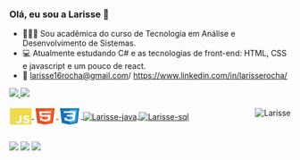 ### Olá, eu sou a Larisse 👋

- 👩🏽‍🎓 Sou acadêmica do curso de Tecnologia em Análise e Desenvolvimento de Sistemas.
- 💻 Atualmente estudando C# e as tecnologias de front-end: HTML, CSS e javascript e um pouco de react. 
- 📧 larisse16rocha@gmail.com/ https://www.linkedin.com/in/larisserocha/

<div>
  <a href="https://github.com/LarisseRocha">
  <img height="180em" src="https://github-readme-stats.vercel.app/api?username=LarisseRocha&show_icons=true&theme=dracula&include_all_commits=true&count_private=true"/>
  <img height="180em" src="https://github-readme-stats.vercel.app/api/top-langs/?username=LarisseRocha&layout=compact&langs_count=7&theme=dracula"/>
</div>
  
<div style="display: inline_block"><br>
  <img align="center" alt="Larisse-Js" height="30" width="40" src="https://raw.githubusercontent.com/devicons/devicon/master/icons/javascript/javascript-plain.svg">
  <img align="center" alt="Larisse-HTML" height="30" width="40" src="https://raw.githubusercontent.com/devicons/devicon/master/icons/html5/html5-original.svg">
  <img align="center" alt="Larisse-CSS" height="30" width="40" src="https://raw.githubusercontent.com/devicons/devicon/master/icons/css3/css3-original.svg">
  <img align="center" alt="Larisse-java" height="45" width="40" src="https://cdn.jsdelivr.net/gh/devicons/devicon/icons/java/java-plain.svg">
  <img align="center" alt="Larisse-sql" height="45" width="40" src="https://cdn.jsdelivr.net/gh/devicons/devicon/icons/mysql/mysql-original-wordmark.svg">                                                               
  <!-- <img align="center" alt="Larisse-Python" height="30" width="40" src="https://cdn.jsdelivr.net/gh/devicons/devicon/icons/electron/electron-original.svg> --> 
  <img align="right" alt="Larisse" src="https://i.picasion.com/pic91/df069c8ba48dde8ea64fc66c42675a47.gif">
</div>
                                                                                                                                 
   ##
                                                                                                                                 
  <div> 
  <a href="https://instagram.com/larisserocha" target="_blank"><img src="https://img.shields.io/badge/-Instagram-%23E4405F?style=for-the-badge&logo=instagram&logoColor=white" target="_blank"></a>
  <a href = "larisse16rocha@gmail.com"><img src="https://img.shields.io/badge/-Gmail-%23333?style=for-the-badge&logo=gmail&logoColor=white" target="_blank"></a>
  <a href="https://www.linkedin.com/in/larisserocha/" target="_blank"><img src="https://img.shields.io/badge/-LinkedIn-%230077B5?style=for-the-badge&logo=linkedin&logoColor=white" target="_blank"></a> 
 
  <!-- ![Snake animation](https://github.com/LarisseRocha/LarisseRocha/blob/output/github-contribution-grid-snake.svg) -->
 
</div>
